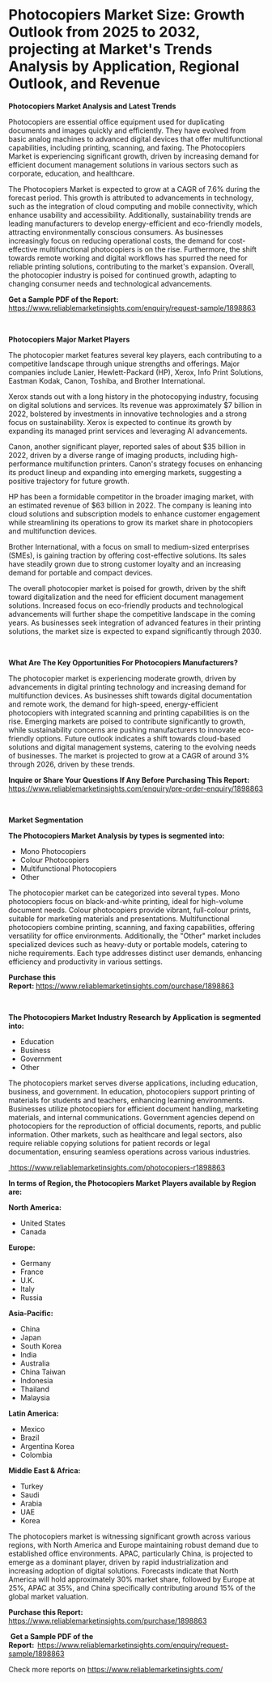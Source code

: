 <p><h1>Photocopiers Market Size: Growth Outlook from 2025 to 2032, projecting at Market's Trends Analysis by Application, Regional Outlook, and Revenue</h1></p><p><strong>Photocopiers Market Analysis and Latest Trends</strong></p>
<p><p>Photocopiers are essential office equipment used for duplicating documents and images quickly and efficiently. They have evolved from basic analog machines to advanced digital devices that offer multifunctional capabilities, including printing, scanning, and faxing. The Photocopiers Market is experiencing significant growth, driven by increasing demand for efficient document management solutions in various sectors such as corporate, education, and healthcare.</p><p>The Photocopiers Market is expected to grow at a CAGR of 7.6% during the forecast period. This growth is attributed to advancements in technology, such as the integration of cloud computing and mobile connectivity, which enhance usability and accessibility. Additionally, sustainability trends are leading manufacturers to develop energy-efficient and eco-friendly models, attracting environmentally conscious consumers. As businesses increasingly focus on reducing operational costs, the demand for cost-effective multifunctional photocopiers is on the rise. Furthermore, the shift towards remote working and digital workflows has spurred the need for reliable printing solutions, contributing to the market's expansion. Overall, the photocopier industry is poised for continued growth, adapting to changing consumer needs and technological advancements.</p></p>
<p><strong>Get a Sample PDF of the Report:&nbsp;</strong> <a href="https://www.reliablemarketinsights.com/enquiry/request-sample/1898863?utm_campaign=3204&utm_medium=2&utm_source=Github&utm_content=ia&utm_term=08042025&utm_id=photocopiers">https://www.reliablemarketinsights.com/enquiry/request-sample/1898863</a></p>
<p>&nbsp;</p>
<p><strong>Photocopiers Major Market Players</strong></p>
<p><p>The photocopier market features several key players, each contributing to a competitive landscape through unique strengths and offerings. Major companies include Lanier, Hewlett-Packard (HP), Xerox, Info Print Solutions, Eastman Kodak, Canon, Toshiba, and Brother International.</p><p>Xerox stands out with a long history in the photocopying industry, focusing on digital solutions and services. Its revenue was approximately $7 billion in 2022, bolstered by investments in innovative technologies and a strong focus on sustainability. Xerox is expected to continue its growth by expanding its managed print services and leveraging AI advancements.</p><p>Canon, another significant player, reported sales of about $35 billion in 2022, driven by a diverse range of imaging products, including high-performance multifunction printers. Canon's strategy focuses on enhancing its product lineup and expanding into emerging markets, suggesting a positive trajectory for future growth.</p><p>HP has been a formidable competitor in the broader imaging market, with an estimated revenue of $63 billion in 2022. The company is leaning into cloud solutions and subscription models to enhance customer engagement while streamlining its operations to grow its market share in photocopiers and multifunction devices.</p><p>Brother International, with a focus on small to medium-sized enterprises (SMEs), is gaining traction by offering cost-effective solutions. Its sales have steadily grown due to strong customer loyalty and an increasing demand for portable and compact devices.</p><p>The overall photocopier market is poised for growth, driven by the shift toward digitalization and the need for efficient document management solutions. Increased focus on eco-friendly products and technological advancements will further shape the competitive landscape in the coming years. As businesses seek integration of advanced features in their printing solutions, the market size is expected to expand significantly through 2030.</p></p>
<p>&nbsp;</p>
<p><strong>What Are The Key Opportunities For Photocopiers Manufacturers?</strong></p>
<p><p>The photocopier market is experiencing moderate growth, driven by advancements in digital printing technology and increasing demand for multifunction devices. As businesses shift towards digital documentation and remote work, the demand for high-speed, energy-efficient photocopiers with integrated scanning and printing capabilities is on the rise. Emerging markets are poised to contribute significantly to growth, while sustainability concerns are pushing manufacturers to innovate eco-friendly options. Future outlook indicates a shift towards cloud-based solutions and digital management systems, catering to the evolving needs of businesses. The market is projected to grow at a CAGR of around 3% through 2026, driven by these trends.</p></p>
<p><strong>Inquire or Share Your Questions If Any Before Purchasing This Report:</strong> <a href="https://www.reliablemarketinsights.com/enquiry/pre-order-enquiry/1898863?utm_campaign=3204&utm_medium=2&utm_source=Github&utm_content=ia&utm_term=08042025&utm_id=photocopiers">https://www.reliablemarketinsights.com/enquiry/pre-order-enquiry/1898863</a></p>
<p>&nbsp;</p>
<p><strong>Market Segmentation</strong></p>
<p><strong>The Photocopiers Market Analysis by types is segmented into:</strong></p>
<p><ul><li>Mono Photocopiers</li><li>Colour Photocopiers</li><li>Multifunctional Photocopiers</li><li>Other</li></ul></p>
<p><p>The photocopier market can be categorized into several types. Mono photocopiers focus on black-and-white printing, ideal for high-volume document needs. Colour photocopiers provide vibrant, full-colour prints, suitable for marketing materials and presentations. Multifunctional photocopiers combine printing, scanning, and faxing capabilities, offering versatility for office environments. Additionally, the "Other" market includes specialized devices such as heavy-duty or portable models, catering to niche requirements. Each type addresses distinct user demands, enhancing efficiency and productivity in various settings.</p></p>
<p><strong>Purchase this Report:&nbsp;</strong><a href="https://www.reliablemarketinsights.com/purchase/1898863?utm_campaign=3204&utm_medium=2&utm_source=Github&utm_content=ia&utm_term=08042025&utm_id=photocopiers">https://www.reliablemarketinsights.com/purchase/1898863</a></p>
<p>&nbsp;</p>
<p><strong>The Photocopiers Market Industry Research by Application is segmented into:</strong></p>
<p><ul><li>Education</li><li>Business</li><li>Government</li><li>Other</li></ul></p>
<p><p>The photocopiers market serves diverse applications, including education, business, and government. In education, photocopiers support printing of materials for students and teachers, enhancing learning environments. Businesses utilize photocopiers for efficient document handling, marketing materials, and internal communications. Government agencies depend on photocopiers for the reproduction of official documents, reports, and public information. Other markets, such as healthcare and legal sectors, also require reliable copying solutions for patient records or legal documentation, ensuring seamless operations across various industries.</p></p>
<p><a href="https://www.reliablemarketinsights.com/photocopiers-r1898863?utm_campaign=3204&utm_medium=2&utm_source=Github&utm_content=ia&utm_term=08042025&utm_id=photocopiers">&nbsp;https://www.reliablemarketinsights.com/photocopiers-r1898863</a></p>
<p><strong>In terms of Region, the Photocopiers Market Players available by Region are:</strong></p>
<p>
    <p> <strong> North America: </strong>
        <ul>
            <li>United States</li>
            <li>Canada</li>
        </ul>
        </p> 
    <p> <strong> Europe: </strong>
        <ul>
            <li>Germany</li>
            <li>France</li>
            <li>U.K.</li>
            <li>Italy</li>
            <li>Russia</li>
        </ul>
        </p> 
    <p> <strong> Asia-Pacific: </strong>
        <ul>
            <li>China</li>
            <li>Japan</li>
            <li>South Korea</li>
            <li>India</li>
            <li>Australia</li>
            <li>China Taiwan</li>
            <li>Indonesia</li>
            <li>Thailand</li>
            <li>Malaysia</li>
        </ul>
        </p> 
    <p> <strong> Latin America: </strong>
        <ul>
            <li>Mexico</li>
            <li>Brazil</li>
            <li>Argentina Korea</li>
            <li>Colombia</li>
        </ul>
        </p> 
    <p> <strong> Middle East & Africa: </strong>
        <ul>
            <li>Turkey</li>
            <li>Saudi</li>
            <li>Arabia</li>
            <li>UAE</li>
            <li>Korea</li>
        </ul>
    </p>
    </p>
<p><p>The photocopiers market is witnessing significant growth across various regions, with North America and Europe maintaining robust demand due to established office environments. APAC, particularly China, is projected to emerge as a dominant player, driven by rapid industrialization and increasing adoption of digital solutions. Forecasts indicate that North America will hold approximately 30% market share, followed by Europe at 25%, APAC at 35%, and China specifically contributing around 15% of the global market valuation.</p></p>
<p><strong>Purchase this Report: </strong><a href="https://www.reliablemarketinsights.com/purchase/1898863?utm_campaign=3204&utm_medium=2&utm_source=Github&utm_content=ia&utm_term=08042025&utm_id=photocopiers">https://www.reliablemarketinsights.com/purchase/1898863</a></p>
<p>&nbsp;<strong>Get a Sample PDF of the Report:&nbsp;&nbsp;</strong><a href="https://www.reliablemarketinsights.com/enquiry/request-sample/1898863?utm_campaign=3204&utm_medium=2&utm_source=Github&utm_content=ia&utm_term=08042025&utm_id=photocopiers">https://www.reliablemarketinsights.com/enquiry/request-sample/1898863</a></p>
<p><strong></strong></p>
<p>Check more reports on <a href="https://www.reliablemarketinsights.com/?utm_campaign=3204&utm_medium=2&utm_source=Github&utm_content=ia&utm_term=08042025&utm_id=photocopiers">https://www.reliablemarketinsights.com/</a></p>